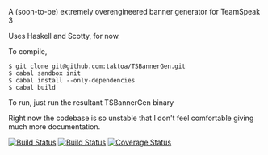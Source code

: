 A (soon-to-be) extremely overengineered banner generator for TeamSpeak 3

Uses Haskell and Scotty, for now.

To compile,
```
$ git clone git@github.com:taktoa/TSBannerGen.git
$ cabal sandbox init
$ cabal install --only-dependencies
$ cabal build
```

To run, just run the resultant TSBannerGen binary

Right now the codebase is so unstable that I don't feel comfortable giving much more documentation.

[![Build Status](https://travis-ci.org/taktoa/TSBannerGen.svg?branch=master)](https://travis-ci.org/taktoa/TSBannerGen)
[![Build Status](https://drone.io/github.com/taktoa/TSBannerGen/status.png)](https://drone.io/github.com/taktoa/TSBannerGen/latest)
[![Coverage Status](https://coveralls.io/repos/taktoa/TSBannerGen/badge.png)](https://coveralls.io/r/taktoa/TSBannerGen)
